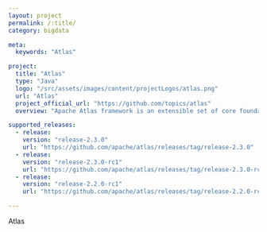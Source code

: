 ```yaml
---
layout: project
permalink: /:title/
category: bigdata

meta:
  keywords: "Atlas"

project:
  title: "Atlas"
  type: "Java"
  logo: "/src/assets/images/content/projectLogos/atlas.png"
  url: "Atlas"
  project_official_url: "https://github.com/topics/atlas"
  overview: "Apache Atlas framework is an extensible set of core foundational governance services –enabling enterprises to effectively and efficiently meet their compliance requirements within Hadoop and allows integration with the whole enterprise data ecosystem."

supported_releases:
  - release:
    version: "release-2.3.0"
    url: "https://github.com/apache/atlas/releases/tag/release-2.3.0"
  - release:
    version: "release-2.3.0-rc1"
    url: "https://github.com/apache/atlas/releases/tag/release-2.3.0-rc1"
  - release:
    version: "release-2.2.0-rc1"
    url: "https://github.com/apache/atlas/releases/tag/release-2.2.0-rc1"

---
```


<p>Atlas</p>
